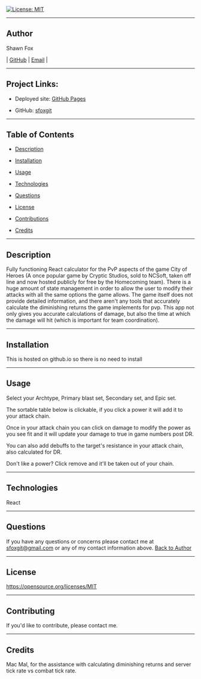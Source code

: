 [![License: MIT](https://img.shields.io/badge/License-MIT-yellow.svg)](https://opensource.org/licenses/MIT)
  
---
## Author
  
Shawn Fox
  
  
| [GitHub](https://github.com/sfoxgit) | [Email](sfoxgit@gmail.com) |
  
---
## Project Links:
  
- Deployed site: [GitHub Pages](https://sfoxgit.github.io/offtimings/#/)
  
- GitHub: [sfoxgit](https://github.com/SFoxGit/offtimings)
  
---
## Table of Contents
  
- [Description](##Description)
  
- [Installation](##Installation)
  
- [Usage](##Usage)
  
- [Technologies](##Technologies)
  
- [Questions](##Questions)
  
- [License](##License)
  
- [Contributions](##Contributing)
  
- [Credits](##Credits)
  
---
## Description
  
Fully functioning React calculator for the PvP aspects of the game City of Heroes (A once popular game by Cryptic Studios, sold to NCSoft, taken off line and now hosted publicly for free by the Homecoming team). There is a huge amount of state management in order to allow the user to modify their attacks with all the same options the game allows. The game itself does not provide detailed information, and there aren't any tools that accurately calculate the diminishing returns the game implements for pvp. This app not only gives you accurate calculations of damage, but also the time at which the damage will hit (which is important for team coordination). 

---
## Installation
  
This is hosted on github.io so there is no need to install

---
## Usage
  
Select your Archtype, Primary blast set, Secondary set, and Epic set.

The sortable table below is clickable, if you click a power it will add it to your attack chain. 

Once in your attack chain you can click on damage to modify the power as you see fit and it will update your damage to true in game numbers post DR.

You can also add debuffs to the target's resistance in your attack chain, also calculated for DR.

Don't like a power? Click remove and it'll be taken out of your chain.

---
## Technologies

React
  
---
## Questions
  
If you have any questions or concerns please contact me at sfoxgit@gmail.com or any of my contact information above. [Back to Author](##Author) 
  
--- 
 
## License 
 
https://opensource.org/licenses/MIT
  
---
## Contributing
  
If you'd like to contribute, please contact me.
  
---
## Credits
  
Mac Mal, for the assistance with calculating diminishing returns and server tick rate vs combat tick rate.
  

